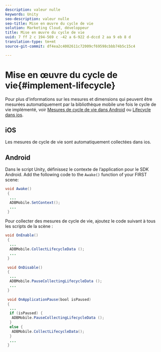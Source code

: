 ```yaml
---
description: valeur nulle
keywords: Unity
seo-description: valeur nulle
seo-title: Mise en œuvre du cycle de vie
solution: Marketing Cloud, développeur
title: Mise en œuvre du cycle de vie
uuid: 7 ff 2 c 194-569 c -42 a 6-922 d-dccd 2 aa 9 eb 8 d
translation-type: tm+mt
source-git-commit: df4ea2c4002611c72009cf69598cbbb74b5c15c4

---
```



# Mise en œuvre du cycle de vie{#implement-lifecycle}

Pour plus d'informations sur les mesures et dimensions qui peuvent être mesurées automatiquement par la bibliothèque mobile une fois le cycle de vie implémenté, voir [Mesures de cycle de vie dans Android](/help/android/metrics.md) ou [Lifecycle dans ios](/help/ios/metrics.md).

## iOS

Les mesures de cycle de vie sont automatiquement collectées dans ios.

## Android

Dans le script Unity, définissez le contexte de l’application pour le SDK Android. Add the following code to the `Awake()` function of your FIRST scene:

```java
void Awake()
 {
  ...
  ADBMobile.SetContext();
  ...
 }
```

Pour collecter des mesures de cycle de vie, ajoutez le code suivant à tous les scripts de la scène :

```java
void OnEnable()
 {
  ...
  ADBMobile.CollectLifecycleData (); 
  ...
 }
 
 void OnDisable()
 {
  ...
  ADBMobile.PauseCollectingLifecycleData (); 
  ...
 }
  
 void OnApplicationPause(bool isPaused) 
 {
  ...
  if (isPaused) {
   ADBMobile.PauseCollectingLifecycleData (); 
  }  
  else {
   ADBMobile.CollectLifecycleData(); 
  }
  ...
 }
```

